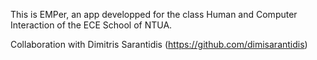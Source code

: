 This is EMPer, an app developped for the class Human and Computer Interaction of the ECE School of NTUA. 

Collaboration with Dimitris Sarantidis (https://github.com/dimisarantidis) 
